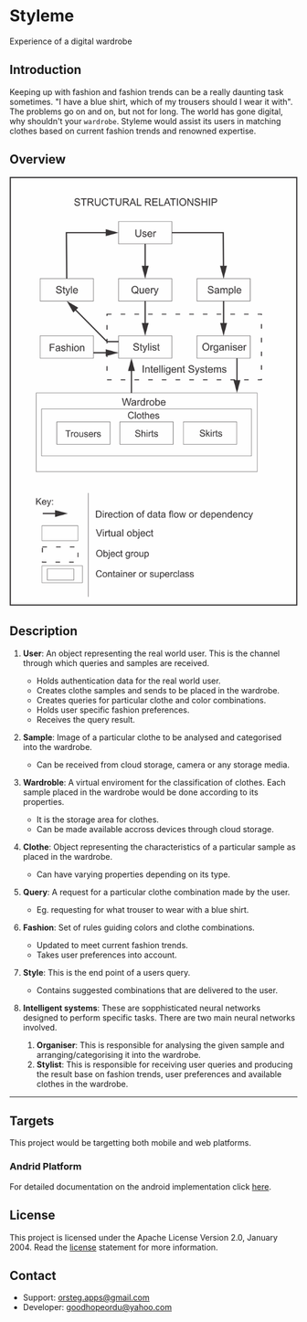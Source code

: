 # Styleme
Experience of a digital wardrobe

## Introduction
Keeping up with fashion and fashion trends can be a really daunting task sometimes. "I have a blue shirt, which of my trousers should I wear it with". The problems go on and on, but not for long. The world has gone digital, why shouldn't your `wardrobe`. Styleme would assist its users in matching clothes based on current fashion trends and renowned expertise.

## Overview
![project structure](/structure.png)

## Description
1. **User**: An object representing the real world user. This is the channel through which queries and samples are received.
    - Holds authentication data for the real world user.
    - Creates clothe samples and sends to be placed in the wardrobe.
    - Creates queries for particular clothe and color combinations.
    - Holds user specific fashion preferences.
    - Receives the query result.

2. **Sample**: Image of a particular clothe to be analysed and categorised into the wardrobe.
    - Can be received from cloud storage, camera or any storage media.

3. **Wardroble**: A virtual enviroment for the classification of clothes. Each sample placed in the wardrobe would be done according to its properties.
    - It is the storage area for clothes.
    - Can be made available accross devices through cloud storage.

4. **Clothe**: Object representing the characteristics of a particular sample as placed in the wardrobe.
    - Can have varying properties depending on its type.

5. **Query**: A request for a particular clothe combination made by the user.
    - Eg. requesting for what trouser to wear with a blue shirt.

6. **Fashion**: Set of rules guiding colors and clothe combinations.
    - Updated to meet current fashion trends.
    - Takes user preferences into account.

7. **Style**: This is the end point of a users query.
    - Contains suggested combinations that are delivered to the user.

8. **Intelligent systems**: These are sopphisticated neural networks designed to perform specific tasks. There are two main neural networks involved.
    1. **Organiser**: This is responsible for analysing the given sample and arranging/categorising it into the wardrobe.
    2. **Stylist**: This is responsible for receiving user queries and producing the result base on fashion trends, user preferences and available clothes in the wardrobe.

-------------------------------------------------------------------------------------------------
## Targets
This project would be targetting both mobile and web platforms.

### Andrid Platform
For detailed documentation on the android implementation click [here](/Android.md).

## License
This project is licensed under the Apache License Version 2.0, January 2004. Read the [license](/LICENSE) statement for more information.

## Contact
- Support: orsteg.apps@gmail.com
- Developer: goodhopeordu@yahoo.com